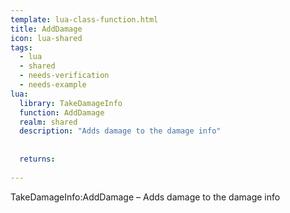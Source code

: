 ```yaml
---
template: lua-class-function.html
title: AddDamage
icon: lua-shared
tags:
  - lua
  - shared
  - needs-verification
  - needs-example
lua:
  library: TakeDamageInfo
  function: AddDamage
  realm: shared
  description: "Adds damage to the damage info"
  
  
  returns:
    
---
```


<div class="lua__search__keywords">
TakeDamageInfo:AddDamage &#x2013; Adds damage to the damage info
</div>
